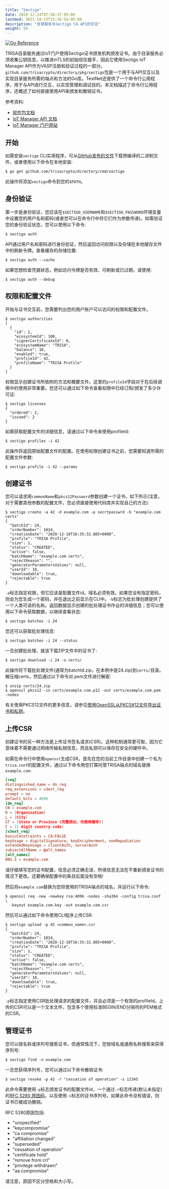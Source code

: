 ```yaml
---
title: "Sectigo"
date: 2020-12-24T07:58:37-05:00
lastmod: 2021-10-13T15:16:54-05:00
description: "目录服务与Sectigo CA API的交互"
weight: 50
---
```


[![Go Reference](https://pkg.go.dev/badge/github.com/trisacrypto/directory/pkg/sectigo.svg)](https://pkg.go.dev/github.com/trisacrypto/directory/pkg/sectigo)

TRISA目录服务通过IoT门户使用Sectigo证书颁发机构颁发证书。由于目录服务必须收集公钥信息，以推进mTLS的初始信任握手，因此它使用Sectigo IoT Manager API作为VASP注册和验证过程的一部分。`github.com/trisacrypto/directory/pkg/sectigo`包是一个用于与API交互以及实现目录服务所需的端点和方法的Go库。TestNet还提供了一个命令行公用程序，用于与API进行交互，以实现管理和调试目的。本文档描述了命令行公用程序，还概述了如何直接使用API来颁发和撤销证书。

参考资料:

- [软件包文档](https://pkg.go.dev/github.com/trisacrypto/directory/pkg/sectigo)
- [IoT Manager API 文档](https://support.sectigo.com/Com_KnowledgeDetailPage?Id=kA01N000000bvCJ)
- [IoT Manager 门户网站](https://iot.sectigo.com)

## 开始

如需安装`sectigo` CLI实用程序，可从[GitHub发布的文件](https://github.com/trisacrypto/directory/releases)下载预编译的二进制文件，或者使用以下命令在本地安装:

```
$ go get github.com/trisacrypto/directory/cmd/sectigo
```

此操作将添加`sectigo`命令到您的`$PATH`。

## 身份验证

第一步是身份验证，您应该在`$SECTIGO_USERNAME`和`$SECTIGO_PASSWORD`环境变量中设置您的用户名和密码(或者您可以在命令行中将它们作为参数传递)。如需验证您的身份验证状态，您可以使用以下命令:

```
$ sectigo auth
```

API通过用户名和密码进行身份验证，然后返回访问权限以及存储在本地缓存文件中的刷新令牌。查看缓存的存储位置:

```
$ sectigo auth --cache
```

如果您想检查凭据状态，例如访问令牌是否有效、可刷新或已过期，请使用:

```
$ sectigo auth --debug
```

## 权限和配置文件

开始与证书交互前，您需要列出您的用户账户可以访问的权限和配置文件。

```
$ sectigo authorities
[
  {
    "id": 1,
    "ecosystemId": 100,
    "signerCertificateId": 0,
    "ecosystemName": "TRISA",
    "balance": 10,
    "enabled": true,
    "profileId": 42,
    "profileName": "TRISA Profile"
  }
]
```

权限显示创建证书所依附的方法和概要文件。这里的`profileId`字段对于在后续调用中的使用非常重要。您还可以通过如下命令查看权限中已经订购/颁发了多少许可证:

```
$ sectigo licenses
{
  "ordered": 2,
  "issued": 2
}
```

如需获取配置文件的详细信息，请通过以下命令来使用profileId:

```
$ sectigo profiles -i 42
```

此操作将返回原始配置文件的配置。在使用权限创建证书之前，您需要知道所需的配置文件参数:

```
$ sectigo profile -i 42 --params
```

## 创建证书

您可以请求用`commonName`和`pkcs12Password`参数创建一个证书，如下所示(注意，对于需要其他参数的配置文件，您必须直接使用代码库并实现自己的方法):

```
$ sectigo create -a 42 -d example.com -p secrtpasswrd -b "example.com certs"
{
  "batchId": 24,
  "orderNumber": 1024,
  "creationDate": "2020-12-10T16:35:32.805+0000",
  "profile": "TRISA Profile",
  "size": 1,
  "status": "CREATED",
  "active": false,
  "batchName": "example.com certs",
  "rejectReason": "",
  "generatorParametersValues": null,
  "userId": 10,
  "downloadable": true,
  "rejectable": true
}
```

`-a`标志指定权限，但它应该是配置文件id。域名必须有效。如果您没有指定密码，则会为您生成一个密码，并在退出之前显示在CLI中。`-b`标志为批处理创建提供了一个人类可读的名称。返回数据显示创建的批处理证书作业的详细信息；您可以使用以下命令获取数据，以继续查看状态:

```
$ sectigo batches -i 24
```

您还可以获取批处理信息:

```
$ sectigo batches -i 24 --status
```

一旦创建批处理，就该下载ZIP文件中的证书了:

```
$ sectigo download -i 24 -o certs/
```

此操作将下载批处理文件(通常为batchId.zip，在本例中是24.zip)到`certs/`目录。解压缩certs，然后通过以下命令对.pem文件进行解密:

```
$ unzip certs/24.zip
$ openssl pkcs12 -in certs/example.com.p12 -out certs/example.com.pem -nodes
```

有关使用PKCS12文件的更多信息，请参见[使用OpenSSL从PKCS#12文件导出证书和私钥](https://www.ssl.com/how-to/export-certificates-private-key-from-pkcs12-file-with-openssl/)。

## 上传CSR

创建证书的另一种方法是上传证书签名请求(CSR)。这种机制通常更可取，因为它意味着不需要通过网络传输私钥信息，而且私钥可以保存在安全的硬件中。

如需在命令行中使用`openssl`生成CSR，首先在您的当前工作目录中创建一个名为`trisa.conf`的配置文件，通过以下命令用您打算托管TRISA端点的域名替换`example.com`:

```conf
[req]
distinguished_name = dn_req
req_extensions = v3ext_req
prompt = no
default_bits = 4096
[dn_req]
CN = example.com
O = [Organization]
L = [City]
ST = [State or Province (完整拼出，勿使用缩写)]
C = [2 digit country code]
[v3ext_req]
basicConstraints = CA:FALSE
keyUsage = digitalSignature, keyEncipherment, nonRepudiation
extendedKeyUsage = clientAuth, serverAuth
subjectAltName = @alt_names
[alt_names]
DNS.1 = example.com
```

请仔细填写您的证书配置，信息必须正确无误，所填信息无法在不重新颁发证书的情况下更改。还要确保配置中的条目后面没有空格!

然后将`example.com`替换为您将使用的TRISA端点的域名，并运行以下命令:

```
$ openssl req -new -newkey rsa:4096 -nodes -sha384 -config trisa.conf \
  -keyout example.com.key -out example.com.csr
```

然后可以通过如下命令使用CLI程序上传CSR:

```
$ sectigo upload -p 42 <common_name>.csr
{
  "batchId": 24,
  "orderNumber": 1024,
  "creationDate": "2020-12-10T16:35:32.805+0000",
  "profile": "TRISA Profile",
  "size": 1,
  "status": "CREATED",
  "active": false,
  "batchName": "example.com certs",
  "rejectReason": "",
  "generatorParametersValues": null,
  "userId": 10,
  "downloadable": true,
  "rejectable": true
}
```

`-p`标志指定使用CSR批处理请求的配置文件，并且必须是一个有效的profileId。上传的CSR可以是一个文本文件，包含多个使用标准BEGIN/END分隔符的PEM格式的CSR。

## 管理证书

您可以按名称或序列号搜索证书，但通常情况下，您按域名或通用名称搜索来获得序列号:

```
$ sectigo find -n example.com
```

一旦您获得序列号，您可以通过以下命令撤销证书:

```
$ sectigo revoke -p 42 -r "cessation of operation" -s 12345
```

此命令需要使用`-p`标志颁发证书的配置文件id，一个通过`-r`标志传递(默认未指定)的[RFC 5280 原因码](https://tools.ietf.org/html/rfc5280#section-5.3.1)，以及使用`-s`标志的证书序列号。如果此命令没有错误，则证书已被成功撤销。

RFC 5280原因包括:

- "unspecified"
- "keycompromise"
- "ca compromise"
- "affiliation changed"
- "superseded"
- "cessation of operation"
- "certificate hold"
- "remove from crl"
- "privilege withdrawn"
- "aa compromise"

请注意，原因不区分空格和大小写。
